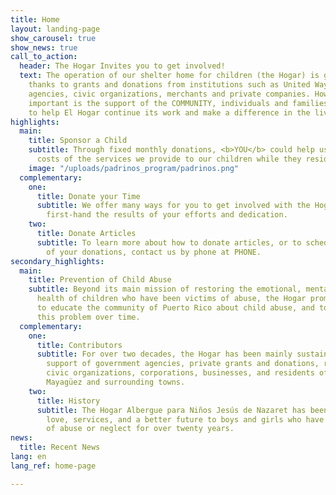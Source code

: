 ```yaml
---
title: Home
layout: landing-page
show_carousel: true
show_news: true
call_to_action:
  header: The Hogar Invites you to get involved!
  text: The operation of our shelter home for children (the Hogar) is greatly possible
    thanks to grants and donations from institutions such as United Way, government
    agencies, civic organizations, merchants and private companies. However, most
    important is the support of the COMMUNITY, individuals and families that are committed
    to help El Hogar continue its work and make a difference in the lives of its children.
highlights:
  main:
    title: Sponsor a Child
    subtitle: Through fixed monthly donations, <b>YOU</b> could help us defray the
      costs of the services we provide to our children while they reside at the Hogar.
    image: "/uploads/padrinos_program/padrinos.png"
  complementary:
    one:
      title: Donate your Time
      subtitle: We offer many ways for you to get involved with the Hogar and see
        first-hand the results of your efforts and dedication.
    two:
      title: Donate Articles
      subtitle: To learn more about how to donate articles, or to schedule the delivery
        of your donations, contact us by phone at PHONE.
secondary_highlights:
  main:
    title: Prevention of Child Abuse
    subtitle: Beyond its main mission of restoring the emotional, mental and physical
      health of children who have been victims of abuse, the Hogar promotes initiatives
      to educate the community of Puerto Rico about child abuse, and to help eradicate
      this problem over time.
  complementary:
    one:
      title: Contributors
      subtitle: For over two decades, the Hogar has been mainly sustained by the financial
        support of government agencies, private grants and donations, religious and
        civic organizations, corporations, businesses, and residents of the City of
        Mayagüez and surrounding towns.
    two:
      title: History
      subtitle: The Hogar Albergue para Niños Jesús de Nazaret has been providing
        love, services, and a better future to boys and girls who have been victims
        of abuse or neglect for over twenty years.
news:
  title: Recent News
lang: en
lang_ref: home-page

---
```

